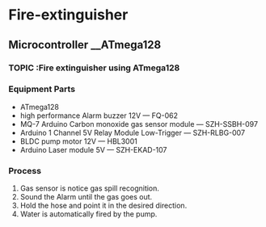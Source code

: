 # Fire-extinguisher
## Microcontroller __ATmega128

### TOPIC :Fire extinguisher using ATmega128
### Equipment Parts
- ATmega128
- high performance Alarm buzzer 12V — FQ-062
- MQ-7 Arduino Carbon monoxide gas sensor module — SZH-SSBH-097
- Arduino 1 Channel 5V Relay Module Low-Trigger — SZH-RLBG-007
- BLDC pump motor 12V — HBL3001
- Arduino Laser module 5V — SZH-EKAD-107
### Process
1. Gas sensor is notice gas spill recognition.
2. Sound the Alarm until the gas goes out.
3. Hold the hose and point it in the desired direction.
4. Water is automatically fired by the pump.
